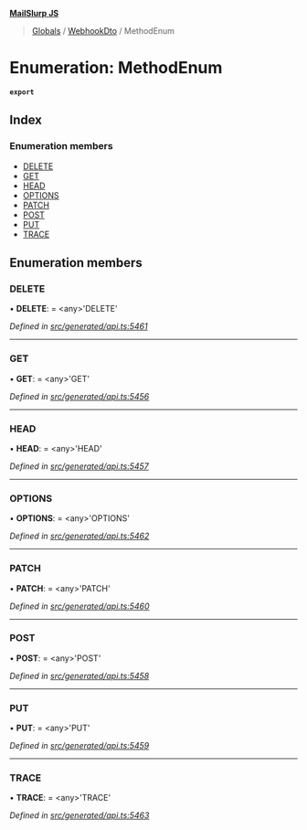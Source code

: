 **[MailSlurp JS](../README.md)**

> [Globals](../README.md) / [WebhookDto](../modules/webhookdto.md) / MethodEnum

# Enumeration: MethodEnum

**`export`** 

## Index

### Enumeration members

* [DELETE](webhookdto.methodenum.md#delete)
* [GET](webhookdto.methodenum.md#get)
* [HEAD](webhookdto.methodenum.md#head)
* [OPTIONS](webhookdto.methodenum.md#options)
* [PATCH](webhookdto.methodenum.md#patch)
* [POST](webhookdto.methodenum.md#post)
* [PUT](webhookdto.methodenum.md#put)
* [TRACE](webhookdto.methodenum.md#trace)

## Enumeration members

### DELETE

•  **DELETE**:  = \<any>'DELETE'

*Defined in [src/generated/api.ts:5461](https://github.com/mailslurp/mailslurp-client/blob/5a4fc29/src/generated/api.ts#L5461)*

___

### GET

•  **GET**:  = \<any>'GET'

*Defined in [src/generated/api.ts:5456](https://github.com/mailslurp/mailslurp-client/blob/5a4fc29/src/generated/api.ts#L5456)*

___

### HEAD

•  **HEAD**:  = \<any>'HEAD'

*Defined in [src/generated/api.ts:5457](https://github.com/mailslurp/mailslurp-client/blob/5a4fc29/src/generated/api.ts#L5457)*

___

### OPTIONS

•  **OPTIONS**:  = \<any>'OPTIONS'

*Defined in [src/generated/api.ts:5462](https://github.com/mailslurp/mailslurp-client/blob/5a4fc29/src/generated/api.ts#L5462)*

___

### PATCH

•  **PATCH**:  = \<any>'PATCH'

*Defined in [src/generated/api.ts:5460](https://github.com/mailslurp/mailslurp-client/blob/5a4fc29/src/generated/api.ts#L5460)*

___

### POST

•  **POST**:  = \<any>'POST'

*Defined in [src/generated/api.ts:5458](https://github.com/mailslurp/mailslurp-client/blob/5a4fc29/src/generated/api.ts#L5458)*

___

### PUT

•  **PUT**:  = \<any>'PUT'

*Defined in [src/generated/api.ts:5459](https://github.com/mailslurp/mailslurp-client/blob/5a4fc29/src/generated/api.ts#L5459)*

___

### TRACE

•  **TRACE**:  = \<any>'TRACE'

*Defined in [src/generated/api.ts:5463](https://github.com/mailslurp/mailslurp-client/blob/5a4fc29/src/generated/api.ts#L5463)*
